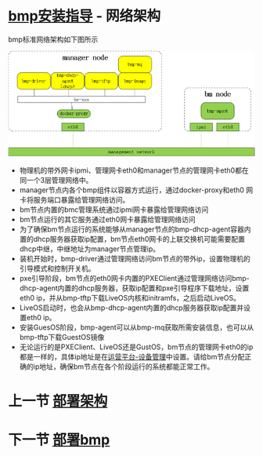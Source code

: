 # [bmp安装指导](main.md) - 网络架构
bmp标准网络架构如下图所示

![网络架构图](picture/network-architecture.png)

* 物理机的带外网卡ipmi、管理网卡eth0和manager节点的管理网卡eth0都在同一个3层管理网络中。
* manager节点内各个bmp组件以容器方式运行，通过docker-proxy和eth0
网卡将服务端口暴露给管理网络访问。
* bm节点内置的bmc管理系统通过ipmi网卡暴露给管理网络访问
* bm节点运行的其它服务通过eth0网卡暴露给管理网络访问
* 为了确保bm节点运行的系统能够从manager节点的bmp-dhcp-agent容器内置的dhcp服务器获取ip配置，bm节点eth0网卡的上联交换机可能需要配置dhcp中继，中继地址为manager节点管理ip。
* 装机开始时，bmp-driver通过管理网络访问bm节点的带外ip，设置物理机的引导模式和控制开关机。 
* pxe引导阶段，bm节点的eth0网卡内置的PXEClient通过管理网络访问bmp-dhcp-agent内置的dhcp服务器，获取ip配置和pxe引导程序下载地址，设置eth0 ip，并从bmp-tftp下载LiveOS内核和initramfs，之后启动LiveOS。
* LiveOS启动时，也会从bmp-dhcp-agent内置的dhcp服务器获取ip配置并设置eth0 ip。
* 安装GuesOS阶段，bmp-agent可以从bmp-mq获取所需安装信息，也可以从bmp-tftp下载GuestOS镜像
* 无论运行的是PXEClient、LiveOS还是GustOS，bm节点的管理网卡eth0的ip都是一样的，具体ip地址是在<u>运营平台-设备管理</u>中设置。请给bm节点分配正确的ip地址，确保bm节点在各个阶段运行的系统都能正常工作。

# 上一节 [部署架构](deploy-architecture.md)
# 下一节 [部署bmp](deploy.md)